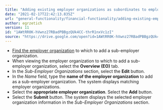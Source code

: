 ```yaml
---
title: "Adding existing employer organizations as subordinates to employer organizations"
date: "2021-02-17T22:42:13.835Z"
url: "general-functionality/financial-functionality/adding-existing-employer-organizations-as-subordinates-to-employer-organizations.html"
author: egrzetich
version: 11
id: "1AWtRR0K-hVwnz27RBadPBBgzQUk4CC-thrR1nxVc1zI"
source: "https://drive.google.com/open?id=1AWtRR0K-hVwnz27RBadPBBgzQUk4CC-thrR1nxVc1zI"
---
```

* [Find the employer organization](finding-employer-organizations.html) to which to add a sub-employer organization.
* When viewing the employer organization to which to add a sub-employer organization, select the <strong>Overview (EO)</strong> tab.
* In the <em>Sub-Employer Organizations</em> section, select the <strong>Edit</strong> button.
* In the <em>Name</em> field, type the <strong>name of the employer organization</strong> to add as a sub-employer organization. The system displays matching employer organizations. 
* Select the <strong>appropriate employer organization</strong>. Select the <strong>Add</strong> button. 
* Select the <strong>Submit</strong> button. The system displays the selected employer organization information in the <em>Sub-Employer Organizations</em> section.
